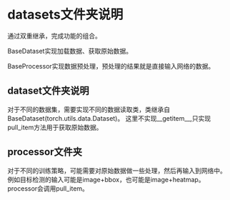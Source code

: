 <!--
 * @Author: lidong
 * @Date: 2021-06-25 09:50:37
 * @LastEditors: lidong
 * @LastEditTime: 2021-06-25 09:59:51
 * @Description: file content
-->

# datasets文件夹说明

通过双重继承，完成功能的组合。

BaseDataset实现加载数据、获取原始数据。

BaseProcessor实现数据预处理，预处理的结果就是直接输入网络的数据。

## dataset文件夹说明

对于不同的数据集，需要实现不同的数据读取类，类继承自BaseDataset(torch.utils.data.Dataset)。
这里不实现__getitem__,只实现pull_item方法用于获取原始数据。

## processor文件夹

对于不同的训练策略，可能需要对原始数据做一些处理，然后再输入到网络中。
例如目标检测的输入可能是image+bbox，也可能是image+heatmap。
processor会调用pull_item。